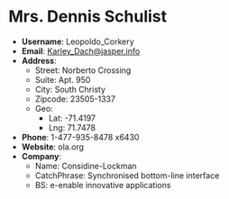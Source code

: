 # Mrs. Dennis Schulist

- **Username**: Leopoldo_Corkery
- **Email**: Karley_Dach@jasper.info
- **Address**: 
  - Street: Norberto Crossing
  - Suite: Apt. 950
  - City: South Christy
  - Zipcode: 23505-1337
  - Geo: 
    - Lat: -71.4197
    - Lng: 71.7478
- **Phone**: 1-477-935-8478 x6430
- **Website**: ola.org
- **Company**: 
  - Name: Considine-Lockman
  - CatchPhrase: Synchronised bottom-line interface
  - BS: e-enable innovative applications